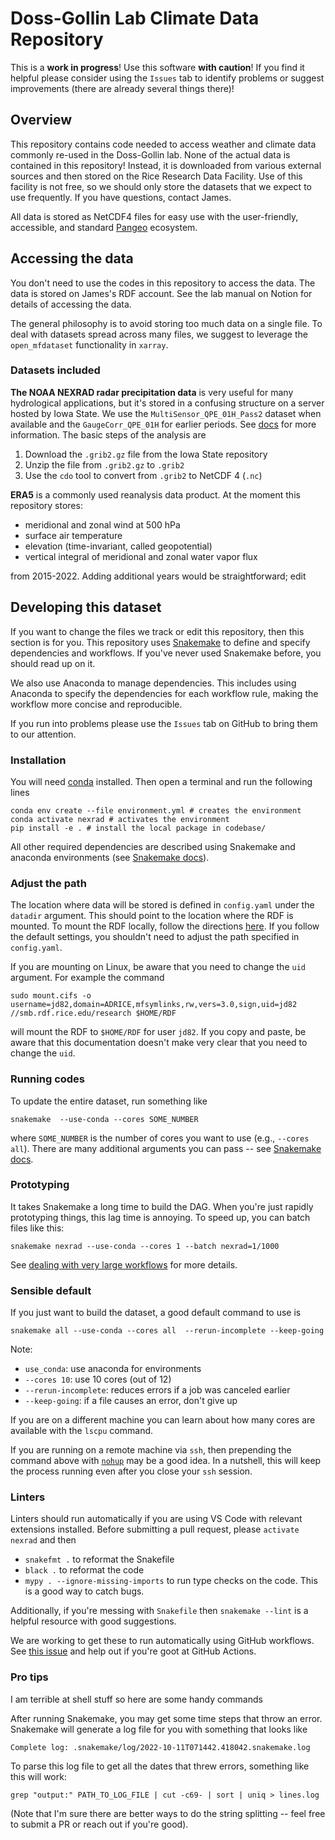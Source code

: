 # Doss-Gollin Lab Climate Data Repository

This is a **work in progress**!
Use this software **with caution**!
If you find it helpful please consider using the `Issues` tab to identify problems or suggest improvements (there are already several things there)!

## Overview

This repository contains code needed to access weather and climate data commonly re-used in the Doss-Gollin lab.
None of the actual data is contained in this repository!
Instead, it is downloaded from various external sources and then stored on the Rice Research Data Facility.
Use of this facility is not free, so we should only store the datasets that we expect to use frequently.
If you have questions, contact James.

All data is stored as NetCDF4 files for easy use with the user-friendly, accessible, and standard [Pangeo](https://pangeo.io/) ecosystem.

## Accessing the data

You don't need to use the codes in this repository to access the data.
The data is stored on James's RDF account.
See the lab manual on Notion for details of accessing the data.

The general philosophy is to avoid storing too much data on a single file.
To deal with datasets spread across many files, we suggest to leverage the `open_mfdataset` functionality in `xarray`.

### Datasets included

**The NOAA NEXRAD radar precipitation data** is very useful for many hydrological applications, but it's stored in a confusing structure on a server hosted by Iowa State.
We use the `MultiSensor_QPE_01H_Pass2` dataset when available and the `GaugeCorr_QPE_01H` for earlier periods.
See [docs](./doc/) for more information.
The basic steps of the analysis are

1. Download the `.grib2.gz` file from the Iowa State repository
1. Unzip the file from `.grib2.gz` to `.grib2`
1. Use the `cdo` tool to convert from `.grib2` to NetCDF 4 (`.nc`)

**ERA5** is a commonly used reanalysis data product.
At the moment this repository stores:

- meridional and zonal wind at 500 hPa
- surface air temperature
- elevation (time-invariant, called geopotential)
- vertical integral of meridional and zonal water vapor flux

from 2015-2022.
Adding additional years would be straightforward; edit 

## Developing this dataset

If you want to change the files we track or edit this repository, then this section is for you.
This repository uses [Snakemake](https://snakemake.readthedocs.io/) to define and specify dependencies and workflows.
If you've never used Snakemake before, you should read up on it.

We also use Anaconda to manage dependencies.
This includes using Anaconda to specify the dependencies for each workflow rule, making the workflow more concise and reproducible.

If you run into problems please use the `Issues` tab on GitHub to bring them to our attention.

### Installation

You will need [conda](https://docs.conda.io/projects/conda/en/latest/user-guide/install/index.html) installed.
Then open a terminal and run the following lines

```shell
conda env create --file environment.yml # creates the environment
conda activate nexrad # activates the environment
pip install -e . # install the local package in codebase/
```

All other required dependencies are described using Snakemake and anaconda environments (see [Snakemake docs](https://snakemake.readthedocs.io/)).

### Adjust the path

The location where data will be stored is defined in `config.yaml` under the `datadir` argument.
This should point to the location where the RDF is mounted.
To mount the RDF locally, follow the directions [here](https://kb.rice.edu/page.php?id=108256).
If you follow the default settings, you shouldn't need to adjust the path specified in `config.yaml`.

If you are mounting on Linux, be aware that you need to change the `uid` argument.
For example the command

```shell
sudo mount.cifs -o username=jd82,domain=ADRICE,mfsymlinks,rw,vers=3.0,sign,uid=jd82 //smb.rdf.rice.edu/research $HOME/RDF
```

will mount the RDF to `$HOME/RDF` for user `jd82`.
If you copy and paste, be aware that this documentation doesn't make very clear that you need to change the `uid`.

### Running codes

To update the entire dataset, run something like

```shell
snakemake  --use-conda --cores SOME_NUMBER
```

where `SOME_NUMBER` is the number of cores you want to use (e.g., `--cores all`).
There are many additional arguments you can pass -- see [Snakemake docs](https://snakemake.readthedocs.io/).

### Prototyping

It takes Snakemake a long time to build the DAG.
When you're just rapidly prototyping things, this lag time is annoying.
To speed up, you can batch files like this:

```shell
snakemake nexrad --use-conda --cores 1 --batch nexrad=1/1000
```

See [dealing with very large workflows](https://snakemake.readthedocs.io/en/stable/executing/cli.html#dealing-with-very-large-workflows) for more details.


### Sensible default

If you just want to build the dataset, a good default command to use is

```shell
snakemake all --use-conda --cores all  --rerun-incomplete --keep-going
```

Note:

- `use_conda`: use anaconda for environments
- `--cores 10`: use 10 cores (out of 12)
- `--rerun-incomplete`: reduces errors if a job was canceled earlier
- `--keep-going`: if a file causes an error, don't give up

If you are on a different machine you can learn about how many cores are available with the `lscpu` command.

If you are running on a remote machine via `ssh`, then prepending the command above with [`nohup`](https://www.computerhope.com/unix/unohup.htm) may be a good idea.
In a nutshell, this will keep the process running even after you close your `ssh` session.

### Linters

Linters should run automatically if you are using VS Code with relevant extensions installed.
Before submitting a pull request, please `activate nexrad` and then

- `snakefmt .` to reformat the Snakefile
- `black .` to reformat the code
- `mypy . --ignore-missing-imports` to run type checks on the code. This is a good way to catch bugs.

Additionally, if you're messing with `Snakefile` then `snakemake --lint` is a helpful resource with good suggestions.

We are working to get these to run automatically using GitHub workflows.
See [this issue](https://github.com/dossgollin-lab/nexrad-xarray/issues/5) and help out if you're goot at GitHub Actions.

### Pro tips

I am terrible at shell stuff so here are some handy commands

After running Snakemake, you may get some time steps that throw an error.
Snakemake will generate a log file for you with something that looks like

```shell
Complete log: .snakemake/log/2022-10-11T071442.418042.snakemake.log
```

To parse this log file to get all the dates that threw errors, something like this will work:

```shell
grep "output:" PATH_TO_LOG_FILE | cut -c69- | sort | uniq > lines.log
```

(Note that I'm sure there are better ways to do the string splitting -- feel free to submit a PR or reach out if you're good).